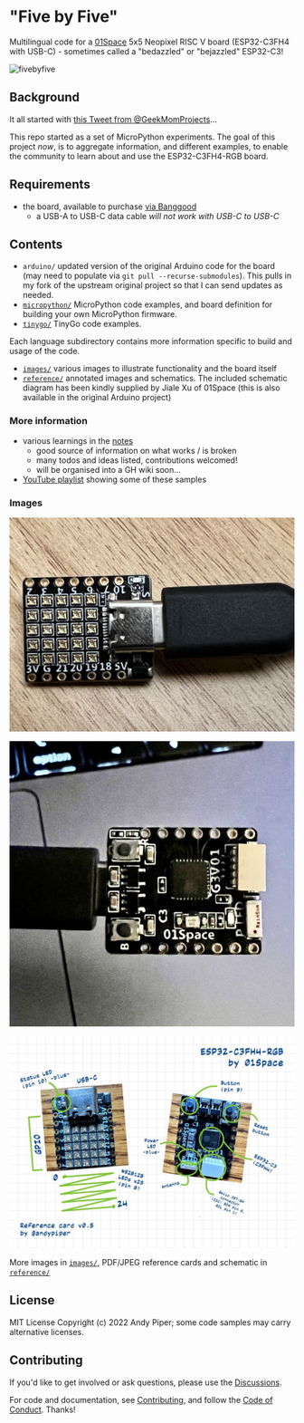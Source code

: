 # "Five by Five"

Multilingual code for a [01Space](https://github.com/01Space) 5x5 Neopixel RISC V board (ESP32-C3FH4 with USB-C) - sometimes called a "bedazzled" or "bejazzled" ESP32-C3!

![fivebyfive](https://socialify.git.ci/andypiper/fivebyfive/image?description=1&font=KoHo&forks=1&issues=1&logo=https%3A%2F%2Fgithub.com%2Fandypiper%2Ffivebyfive%2Fblob%2Fmain%2Fimages%2Ficon.png%3Fraw%3Dtrue&name=1&owner=1&pattern=Circuit%20Board&stargazers=1&theme=Dark)

## Background

It all started with [this Tweet from @GeekMomProjects](https://twitter.com/GeekMomProjects/status/1479210241807900676)...

This repo started as a set of MicroPython experiments. The goal of this project *now*, is to aggregate information, and different examples, to enable the community to learn about and use the ESP32-C3FH4-RGB board.

## Requirements

- the board, available to purchase [via Banggood](https://banggood.com/ESP32-C3-Development-Board-RISC-V-WiFi-Bluetooth-IoT-Development-Board-Compatible-with-Python-p-1914005.html)
  - a USB-A to USB-C data cable *will not work with USB-C to USB-C*

## Contents

- `arduino/` updated version of the original Arduino code for the board (may need to populate via `git pull --recurse-submodules`). This pulls in my fork of the upstream original project so that I can send updates as needed.
- [`micropython/`](./micropython) MicroPython code examples, and board definition for building your own MicroPython firmware.
- [`tinygo/`](./tinygo) TinyGo code examples.

Each language subdirectory contains more information specific to build and usage of the code.

- [`images/`](./images) various images to illustrate functionality and the board itself
- [`reference/`](./reference) annotated images and schematics. The included schematic diagram has been kindly supplied by Jiale Xu of 01Space (this is also available in the original Arduino project)

### More information

- various learnings in the [notes](notes.md)
  - good source of information on what works / is broken
  - many todos and ideas listed, contributions welcomed!
  - will be organised into a GH wiki soon...
- [YouTube playlist](https://www.youtube.com/watch?v=SQO4Dn0vE3k&list=PLBlxSZoETPB-GN-FPKTdkK5IxIUz5LEIO) showing some of these samples

### Images

![01Space board](images/board-neopixels.jpeg)

![01Space board reverse](images/board-chips.jpeg)

![Annotated board](/reference/ESP32-C3FH4-RGB-reference.jpeg)

More images in [`images/`](./images), PDF/JPEG reference cards and schematic in [`reference/`](./reference)

## License

MIT License Copyright (c) 2022 Andy Piper; some code samples may carry alternative licenses.

## Contributing

If you'd like to get involved or ask questions, please use the [Discussions](https://github.com/andypiper/fivebyfive/discussions).

For code and documentation, see [Contributing](./CONTRIBUTING.md), and follow the [Code of Conduct](.github/CODE_OF_CONDUCT.md). Thanks!
